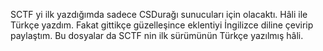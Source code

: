 SCTF yi ilk yazdığımda sadece CSDurağı sunucuları için olacaktı. Hâli ile Türkçe yazdım. Fakat gittikçe güzelleşince eklentiyi İngilizce diline çevirip paylaştım. Bu dosyalar da SCTF nin ilk sürümünün Türkçe yazılmış hâli. 
